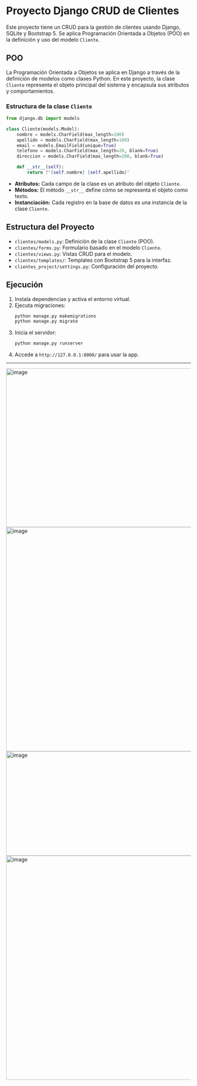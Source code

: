 # Proyecto Django CRUD de Clientes

Este proyecto tiene un CRUD para la gestión de clientes usando Django, SQLite y Bootstrap 5. Se aplica Programación Orientada a Objetos (POO) en la definición y uso del modelo `Cliente`.

## POO

La Programación Orientada a Objetos se aplica en Django a través de la definición de modelos como clases Python. En este proyecto, la clase `Cliente` representa el objeto principal del sistema y encapsula sus atributos y comportamientos.

### Estructura de la clase `Cliente`

```python
from django.db import models

class Cliente(models.Model):
    nombre = models.CharField(max_length=100)
    apellido = models.CharField(max_length=100)
    email = models.EmailField(unique=True)
    telefono = models.CharField(max_length=20, blank=True)
    direccion = models.CharField(max_length=200, blank=True)

    def __str__(self):
        return f"{self.nombre} {self.apellido}"
```

- **Atributos:** Cada campo de la clase es un atributo del objeto `Cliente`.
- **Métodos:** El método `__str__` define cómo se representa el objeto como texto.
- **Instanciación:** Cada registro en la base de datos es una instancia de la clase `Cliente`.

## Estructura del Proyecto

- `clientes/models.py`: Definición de la clase `Cliente` (POO).
- `clientes/forms.py`: Formulario basado en el modelo `Cliente`.
- `clientes/views.py`: Vistas CRUD para el modelo.
- `clientes/templates/`: Templates con Bootstrap 5 para la interfaz.
- `clientes_project/settings.py`: Configuración del proyecto.

## Ejecución

1. Instala dependencias y activa el entorno virtual.
2. Ejecuta migraciones:
   ```bash
   python manage.py makemigrations
   python manage.py migrate
   ```
3. Inicia el servidor:
   ```bash
   python manage.py runserver
   ```
4. Accede a `http://127.0.0.1:8000/` para usar la app.

---

<img width="1153" height="432" alt="image" src="https://github.com/user-attachments/assets/38ac4443-a31a-4e92-8da6-29a065e97b99" />
<img width="556" height="610" alt="image" src="https://github.com/user-attachments/assets/cc25fed1-5ccb-41b6-bf69-6938e2610fa5" />
<img width="869" height="284" alt="image" src="https://github.com/user-attachments/assets/4dd11024-6c78-4899-a7cd-9b4ff1914d0f" />
<img width="556" height="610" alt="image" src="https://github.com/user-attachments/assets/9d86a3f9-d6c3-4929-ac03-b993b657b40b" />



